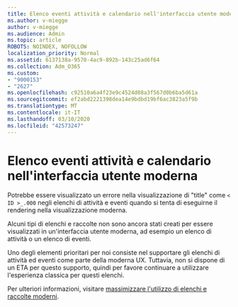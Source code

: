 ```yaml
---
title: Elenco eventi attività e calendario nell'interfaccia utente moderna
ms.author: v-miegge
author: v-miegge
ms.audience: Admin
ms.topic: article
ROBOTS: NOINDEX, NOFOLLOW
localization_priority: Normal
ms.assetid: 6137138a-9570-4ac9-892b-143c25ad6f64
ms.collection: Adm_O365
ms.custom:
- "9000153"
- "2627"
ms.openlocfilehash: c92510a6a4f23e9c4524d08a3f567d0b6ba5d61a
ms.sourcegitcommit: ef2abd2221398dea14e9bdbd19bf6ac3823a5f9b
ms.translationtype: MT
ms.contentlocale: it-IT
ms.lasthandoff: 03/10/2020
ms.locfileid: "42573247"
---
```

# <a name="task-and-calendar-event-list-in-modern-ui"></a>Elenco eventi attività e calendario nell'interfaccia utente moderna

Potrebbe essere visualizzato un errore nella visualizzazione di "title" come `< ID >_.000` negli elenchi di attività e eventi quando si tenta di eseguirne il rendering nella visualizzazione moderna.

Alcuni tipi di elenchi e raccolte non sono ancora stati creati per essere visualizzati in un'interfaccia utente moderna, ad esempio un elenco di attività o un elenco di eventi.

Uno degli elementi prioritari per noi consiste nel supportare gli elenchi di attività ed eventi come parte della moderna UX. Tuttavia, non si dispone di un ETA per questo supporto, quindi per favore continuare a utilizzare l'esperienza classica per questi elenchi.

Per ulteriori informazioni, visitare [massimizzare l'utilizzo di elenchi e raccolte moderni](https://docs.microsoft.com/sharepoint/dev/transform/modernize-userinterface-lists-and-libraries).
